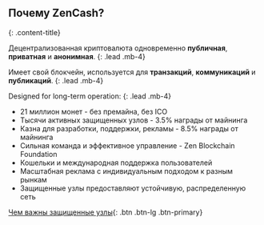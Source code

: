 ## Почему ZenCash?
{: .content-title}

Децентрализованная криптовалюта одновременно **публичная**, **приватная** и **анонимная**.
{: .lead .mb-4}

Имеет свой блокчейн, используется для **транзакций**, **коммуникаций** и **публикаций**.
{: .lead .mb-4}

Designed for long-term operation:
{: .lead .mb-4}

- 21 миллион монет - без премайна, без ICO
- Тысячи активных защищенных узлов - 3.5% награды от майнинга
- Казна для разработки, поддержки, рекламы - 8.5% награды от майнинга
- Сильная команда и эффективное управление - Zen Blockchain Foundation
- Кошельки и международная поддержка пользователей
- Масштабная реклама с индивидуальным подходом к разным рынкам
- Защищенные узлы предоставляют устойчивую, распределенную сеть

[Чем важны защищенные узлы](https://blog.zensystem.io/secure-nodes-why-are-they-important/){: .btn .btn-lg .btn-primary}
